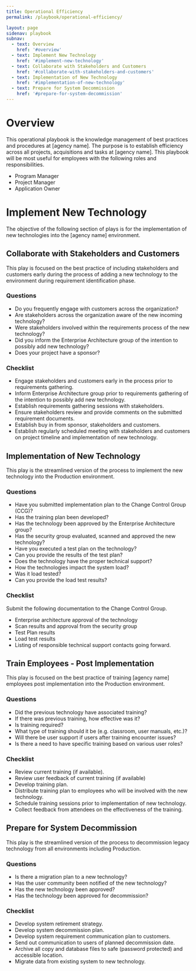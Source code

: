 ```yaml
---
title: Operational Efficiency
permalink: /playbook/operational-efficiency/

layout: page
sidenav: playbook
subnav:
  - text: Overview
    href: '#overview'
  - text: Implement New Technology
    href: '#implement-new-technology'
  - text: Collaborate with Stakeholders and Customers
    href: '#collaborate-with-stakeholders-and-customers'
  - text: Implementation of New Technology
    href: '#implementation-of-new-technology'
  - text: Prepare for System Decommission
    href: '#prepare-for-system-decommission'
---
```


# Overview
This operational playbook is the knowledge management of best practices and procedures at [agency name].  The purpose is to establish efficiency across all projects, acquisitions and tasks at [agency name].  This playbook will be most useful for employees with the following roles and responsibilities.

- Program Manager
- Project Manager
- Application Owner

# Implement New Technology

The objective of the following section of plays is for the implementation of new technologies into the [agency name] environment.

## Collaborate with Stakeholders and Customers
This play is focused on the best practice of including stakeholders and customers early during the process of adding a new technology to the environment during requirement identification phase.

### Questions
- Do you frequently engage with customers across the organization?
- Are stakeholders across the organization aware of the new incoming technology?
- Were stakeholders involved within the requirements process of the new technology?
- Did you inform the Enterprise Architecture group of the intention to possibly add new technology?
- Does your project have a sponsor?

### Checklist
- Engage stakeholders and customers early in the process prior to requirements gathering.
- Inform Enterprise Architecture group prior to requirements gathering of the intention to possibly add new technology.
- Establish requirements gathering sessions with stakeholders.
- Ensure stakeholders review and provide comments on the submitted requirement documents.
- Establish buy in from sponsor, stakeholders and customers.
- Establish regularly scheduled meeting with stakeholders and customers on project timeline and implementation of new technology.

## Implementation of New Technology
This play is the streamlined version of the process to implement the new technology into the Production environment.

### Questions
- Have you submitted implementation plan to the Change Control Group (CCG)?
- Has the training plan been developed?
- Has the technology been approved by the Enterprise Architecture group?
- Has the security group evaluated, scanned and approved the new technology?
- Have you executed a test plan on the technology?
- Can you provide the results of the test plan?
- Does the technology have the proper technical support?
- How the technologies impact the system load?  
- Was it load tested?
- Can you provide the load test results?

### Checklist
Submit the following documentation to the Change Control Group.
- Enterprise architecture approval of the technology
- Scan results and approval from the security group
- Test Plan results
- Load test results
- Listing of responsible technical support contacts going forward.

## Train Employees - Post Implementation
This play is focused on the best practice of training [agency name] employees post implementation into the Production environment.

### Questions
- Did the previous technology have associated training?
- If there was previous training, how effective was it?
- Is training required?
- What type of training should it be (e.g. classroom, user manuals, etc.)?
- Will there be user support if users after training encounter issues?
- Is there a need to have specific training based on various user roles?

### Checklist
- Review current training (if available).
- Review user feedback of current training (if available)
- Develop training plan.
- Distribute training plan to employees who will be involved with the new technology.
- Schedule training sessions prior to implementation of new technology.
- Collect feedback from attendees on the effectiveness of the training.

## Prepare for System Decommission
This play is the streamlined version of the process to decommission legacy technology from all environments including Production.

### Questions
- Is there a migration plan to a new technology?
- Has the user community been notified of the new technology?
- Has the new technology been approved?
- Has the technology been approved for decommission?

### Checklist
- Develop system retirement strategy.
- Develop system decommission plan.
- Develop system requirement communication plan to customers.
- Send out communication to users of planned decommission date.
- Archive all copy and database files to safe (password protected) and accessible location.
- Migrate data from existing system to new technology.
